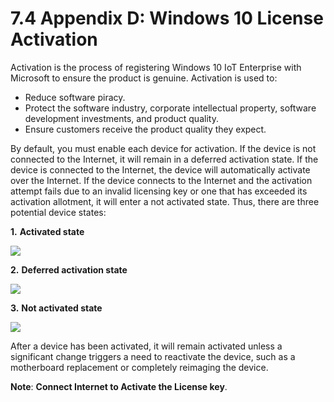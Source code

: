 # 7.4	Appendix D: Windows 10 License Activation

Activation is the process of registering Windows 10 IoT Enterprise with Microsoft to ensure the product is genuine. Activation is used to:

* Reduce software piracy.
* Protect the software industry, corporate intellectual property, software development investments, and product quality.
* Ensure customers receive the product quality they expect.

By default, you must enable each device for activation. If the device is not connected to the Internet, it will remain in a deferred activation state. If the device is connected to the Internet, the device will automatically activate over the Internet. If the device connects to the Internet and the activation attempt fails due to an invalid licensing key or one that has exceeded its activation allotment, it will enter a not activated state. Thus, there are three potential device states:

**1.** **Activated state**

![](broken-reference)

**2.** **Deferred activation state**

![](broken-reference)

**3.** **Not activated state**

![](broken-reference)

After a device has been activated, it will remain activated unless a significant change triggers a need to reactivate the device, such as a motherboard replacement or completely reimaging the device.

**Note**: **Connect Internet to Activate the License key**.
